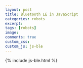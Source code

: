```yaml
---
layout: post
title: Bluetooth LE in JavaScript
categories: robots
excerpt:
tags: [robots]
image:
comments: true
custom_css: 
custom_js: js-ble
---
```


{% include js-ble.html %}

<!--<script src="../../javascripts/js-ble.js">-->